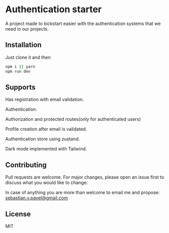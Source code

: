# Authentication starter

A project made to kickstart easier with the authentication systems that we need in our projects.

## Installation

Just clone it and then

```bash
npm i || yarn
npm run dev
```

## Supports

Has registration with email validation.

Authentication.

Authorization and protected routes(only for authenticated users)

Profile creation after email is validated.

Authentication store using zustand.

Dark mode implemented with Tailwind.

## Contributing

Pull requests are welcome. For major changes, please open an issue first to discuss what you would like to change.

In case of anything you are more than welcome to email me and propose: sebastian.v.pavel@gmail.com

## License

MIT
